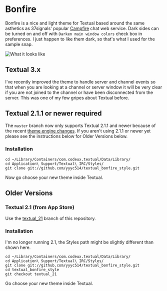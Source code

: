 # Bonfire

Bonfire is a nice and light theme for Textual based around the same asthetics as
37signals' popular [Campfire](http://campfirenow.com) chat web service.  Dark sides
can be turned on and off with `Darken main window colors` check box in preferences.
I just happen to like them dark, so that's what I used for the sample snap.

![What it looks like](https://raw.github.com/yyyc514/textual_bonfire_style/master/bonfire_snap.png)

## Textual 3.x

I've recently improved the theme to handle server and channel events so that when you are looking at a channel or server window it will be very clear if you are not joined to the channel or have been disconnected from the server.  This was one of my few gripes about Textual before.

## Textual 2.1.1 or newer required

The `master` branch now only supports Textual 2.1.1 and newer because of the recent [theme engine
changes][theme_engine].  If you aren't using 2.1.1 or newer yet please see the instructions below for Older Versions below.

[theme_engine]: https://github.com/Codeux/Textual/wiki/Style-Developers:-Migrating-to-2.1.1

### Installation

    cd ~/Library/Containers/com.codeux.textual/Data/Library/
    cd Application\ Support/Textual\ IRC/Styles/
    git clone git://github.com/yyyc514/textual_bonfire_style.git

Now go choose your new theme inside Textual.

<a name="older"></a>
## Older Versions

### Textual 2.1 (from App Store)

Use the [textual_21](https://github.com/yyyc514/textual_bonfire_style/tree/textual_21) branch
of this repository.

### Installation

I'm no longer running 2.1, the Styles path might be slightly different than shown here.

    cd ~/Library/Containers/com.codeux.textual/Data/Library/
    cd Application\ Support/Textual\ IRC/Styles/
    git clone git://github.com/yyyc514/textual_bonfire_style.git
    cd textual_bonfire_style
    git checkout textual_21


Go choose your new theme inside Textual.